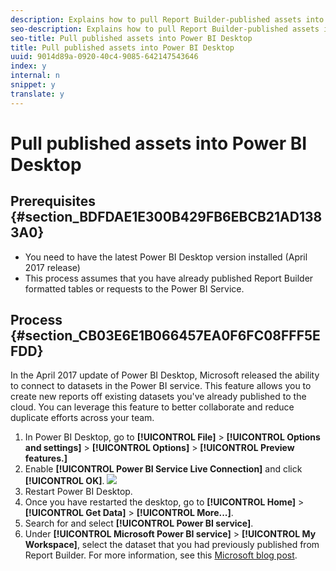 ```yaml
---
description: Explains how to pull Report Builder-published assets into Power BI Desktop
seo-description: Explains how to pull Report Builder-published assets into Power BI Desktop
seo-title: Pull published assets into Power BI Desktop
title: Pull published assets into Power BI Desktop
uuid: 9014d89a-0920-40c4-9085-642147543646
index: y
internal: n
snippet: y
translate: y
---
```


# Pull published assets into Power BI Desktop


## Prerequisites {#section_BDFDAE1E300B429FB6EBCB21AD1383A0}


* You need to have the latest Power BI Desktop version installed (April 2017 release)
* This process assumes that you have already published Report Builder formatted tables or requests to the Power BI Service.

## Process {#section_CB03E6E1B066457EA0F6FC08FFF5EFDD}

In the April 2017 update of Power BI Desktop, Microsoft released the ability to connect to datasets in the Power BI service. This feature allows you to create new reports off existing datasets you've already published to the cloud. You can leverage this feature to better collaborate and reduce duplicate efforts across your team. 

1. In Power BI Desktop, go to **[!UICONTROL  File]** > **[!UICONTROL  Options and settings]** > **[!UICONTROL  Options]** > **[!UICONTROL  Preview features.]**
1. Enable **[!UICONTROL  Power BI Service Live Connection]** and click **[!UICONTROL  OK]**. ![](assets/bi-preview-features.png)
1. Restart Power BI Desktop.
1. Once you have restarted the desktop, go to **[!UICONTROL  Home]** > **[!UICONTROL  Get Data]** > **[!UICONTROL  More...]**.
1. Search for and select **[!UICONTROL  Power BI service]**.
1. Under **[!UICONTROL  Microsoft Power BI service]** > **[!UICONTROL  My Workspace]**, select the dataset that you had previously published from Report Builder.
For more information, see this [ Microsoft blog post](https://powerbi.microsoft.com/en-us/blog/connecting-to-datasets-in-the-power-bi-service-from-desktop/). 
